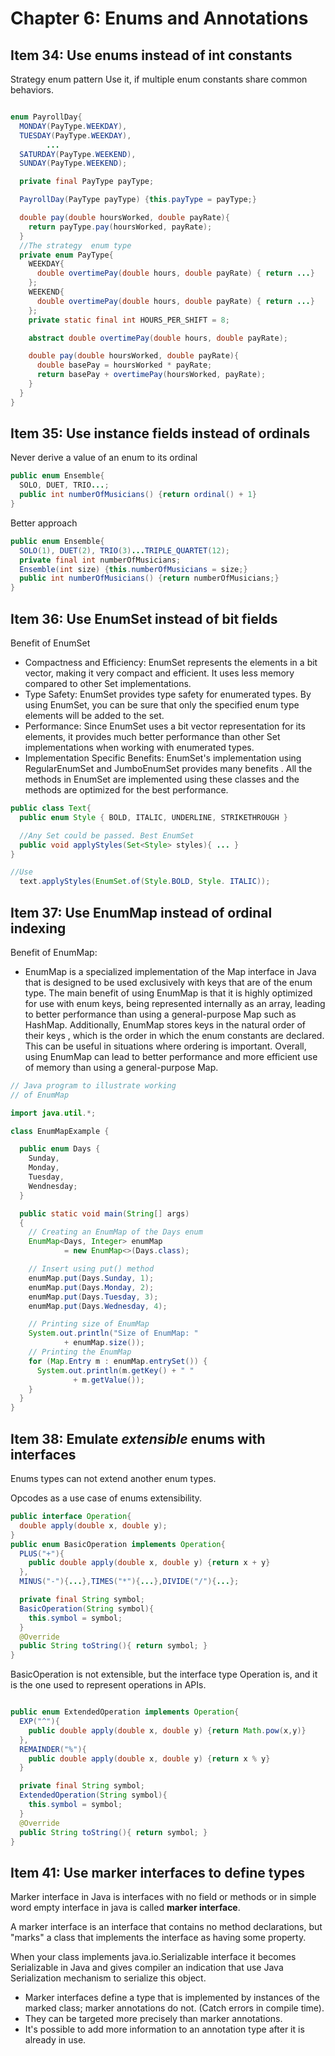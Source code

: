 # Chapter 6: Enums and Annotations #

## Item 34: Use enums instead of int constants ##
Strategy enum pattern Use it, if multiple enum constants share common behaviors.

```java

enum PayrollDay{
  MONDAY(PayType.WEEKDAY),
  TUESDAY(PayType.WEEKDAY),
		...
  SATURDAY(PayType.WEEKEND),
  SUNDAY(PayType.WEEKEND);

  private final PayType payType;

  PayrollDay(PayType payType) {this.payType = payType;}

  double pay(double hoursWorked, double payRate){
    return payType.pay(hoursWorked, payRate);
  }
  //The strategy  enum type
  private enum PayType{
    WEEKDAY{
      double overtimePay(double hours, double payRate) { return ...}
    };
    WEEKEND{
      double overtimePay(double hours, double payRate) { return ...}
    };
    private static final int HOURS_PER_SHIFT = 8;

    abstract double overtimePay(double hours, double payRate);

    double pay(double hoursWorked, double payRate){
      double basePay = hoursWorked * payRate;
      return basePay + overtimePay(hoursWorked, payRate);
    }
  }
}
```
## Item 35: Use instance fields instead of ordinals ##
Never derive a value of an enum to its ordinal
```java
public enum Ensemble{
  SOLO, DUET, TRIO...;
  public int numberOfMusicians() {return ordinal() + 1}
}
```
Better approach
```java
public enum Ensemble{
  SOLO(1), DUET(2), TRIO(3)...TRIPLE_QUARTET(12);
  private final int numberOfMusicians;
  Ensemble(int size) {this.numberOfMusicians = size;}
  public int numberOfMusicians() {return numberOfMusicians;}
}
```

## Item 36: Use EnumSet instead of bit fields ##
Benefit of EnumSet
* Compactness and Efficiency: EnumSet represents the elements in a bit vector, making it very compact and efficient. It uses less memory compared to other Set implementations.
* Type Safety: EnumSet provides type safety for enumerated types. By using EnumSet, you can be sure that only the specified enum type elements will be added to the set.
* Performance: Since EnumSet uses a bit vector representation for its elements, it provides much better performance than other Set implementations when working with enumerated types.
* Implementation Specific Benefits: EnumSet's implementation using RegularEnumSet and JumboEnumSet provides many benefits
. All the methods in EnumSet are implemented using these classes and the methods are optimized for the best performance.
```java
public class Text{
  public enum Style { BOLD, ITALIC, UNDERLINE, STRIKETHROUGH }

  //Any Set could be passed. Best EnumSet
  public void applyStyles(Set<Style> styles){ ... }
}

//Use
  text.applyStyles(EnumSet.of(Style.BOLD, Style. ITALIC));
```

## Item 37: Use EnumMap instead of ordinal indexing ##
Benefit of EnumMap:
* EnumMap is a specialized implementation of the Map interface in Java that is designed to be used exclusively with keys that are of the enum type. The main benefit of using EnumMap is that it is highly optimized for use with enum keys, being represented internally as an array, leading to better performance than using a general-purpose Map such as HashMap. Additionally, EnumMap stores keys in the natural order of their keys , which is the order in which the enum constants are declared. This can be useful in situations where ordering is important. Overall, using EnumMap can lead to better performance and more efficient use of memory than using a general-purpose Map.
```java
// Java program to illustrate working
// of EnumMap

import java.util.*;

class EnumMapExample {

  public enum Days {
    Sunday,
    Monday,
    Tuesday,
    Wendnesday;
  }

  public static void main(String[] args)
  {
    // Creating an EnumMap of the Days enum
    EnumMap<Days, Integer> enumMap
            = new EnumMap<>(Days.class);

    // Insert using put() method
    enumMap.put(Days.Sunday, 1);
    enumMap.put(Days.Monday, 2);
    enumMap.put(Days.Tuesday, 3);
    enumMap.put(Days.Wednesday, 4);

    // Printing size of EnumMap
    System.out.println("Size of EnumMap: "
            + enumMap.size());
    // Printing the EnumMap
    for (Map.Entry m : enumMap.entrySet()) {
      System.out.println(m.getKey() + " "
              + m.getValue());
    }
  }
}
```


## Item 38:  Emulate *extensible* enums with interfaces ##
Enums types can not extend another enum types.

Opcodes as a use case of enums extensibility.
```java
public interface Operation{
  double apply(double x, double y);
}
public enum BasicOperation implements Operation{
  PLUS("+"){
    public double apply(double x, double y) {return x + y}
  },
  MINUS("-"){...},TIMES("*"){...},DIVIDE("/"){...};

  private final String symbol;
  BasicOperation(String symbol){
    this.symbol = symbol;
  }
  @Override
  public String toString(){ return symbol; }
}
```
BasicOperation is not extensible, but the interface type Operation is, and it is the one used to represent operations in APIs.
```java

public enum ExtendedOperation implements Operation{
  EXP("^"){
    public double apply(double x, double y) {return Math.pow(x,y)}
  },
  REMAINDER("%"){
    public double apply(double x, double y) {return x % y}
  }

  private final String symbol;
  ExtendedOperation(String symbol){
    this.symbol = symbol;
  }
  @Override
  public String toString(){ return symbol; }
}
```
## Item 41:  Use marker interfaces to define types ##
Marker interface in Java is interfaces with no field or methods or in simple word empty interface in java is called **marker interface**.

A marker interface is an interface that contains no method declarations, but "marks" a class that implements the interface as having some property.

When your class implements java.io.Serializable interface it becomes Serializable in Java and gives compiler an indication that use Java Serialization mechanism to serialize this object.
* Marker interfaces define a type that is implemented by instances of the marked class; marker annotations do not. (Catch errors in compile time).
* They can be targeted more precisely than marker annotations.
* It's possible to add more information to an annotation type after it is already in use.
